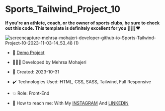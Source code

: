 # Sports_Tailwind_Project_10
  
**If you're an athlete, coach, or the owner of sports clubs, be sure to check out this code. This template is definitely excellent for you 🤸🏻‍♀️♥️**       

![screencapture-mehrsa-mohajeri-developer-github-io-Sports-Tailwind-Project-10-2023-11-03-14_53_48 (1)](https://github.com/Mehrsa-Mohajeri-Developer/Sports_Tailwind_Project_10/assets/145048780/e9c57bc0-9741-4cfb-a845-ff01b074dce0)

     
- 🔗 [Demo Project](https://mehrsa-mohajeri-developer.github.io/Sports_Tailwind_Project_10/)
  
- 👩🏻‍💻 Developed by Mehrsa Mohajeri 

- 📆 Created: 2023-10-31

- ✔️ Technologies Used: HTML, CSS, SASS, Tailwind, Full Responsive

- 💥 Role: Front-End

- 📲 How to reach me: With My [INSTAGRAM](https://www.instagram.com/mehrsa_mohajeri_developer) And [LINKEDIN](https://www.linkedin.com/in/mehrsa-mohajeri-developer)
